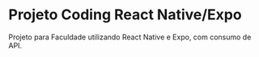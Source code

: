 # Projeto Coding React Native/Expo
Projeto para Faculdade utilizando React Native e Expo, com consumo de API.